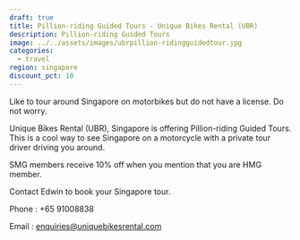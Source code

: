 ```yaml
---
draft: true
title: Pillion-riding Guided Tours - Unique Bikes Rental (UBR)
description: Pillion-riding Guided Tours
image: ../../assets/images/ubrpillion-ridingguidedtour.jpg
categories:
  - travel
region: singapore
discount_pct: 10
---
```


Like to tour around Singapore on motorbikes but do not have a license. Do not worry.

Unique Bikes Rental (UBR), Singapore is offering Pillion-riding Guided Tours. This is a cool way to see Singapore on a motorcycle with a private tour driver driving you around.

SMG members receive 10% off when you mention that you are HMG member.

Contact Edwin to book your Singapore tour.

Phone : +65 91008838

Email : enquiries@uniquebikesrental.com
